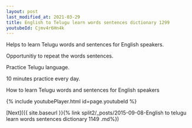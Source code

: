 ```yaml
---
layout: post
last_modified_at: 2021-03-29
title: English to Telugu learn words sentences dictionary 1299 
youtubeId: Cjmv4r6Hn4k
---
```

 
 
Helps to learn Telugu words and sentences for English speakers.

Opportunitiy to repeat the words sentences. 

Practice Telugu language. 
 
10 minutes practice every day. 
 
How to learn Telugu words and sentences for English speakers 
 
{% include youtubePlayer.html id=page.youtubeId %}
 
 
[Next]({{ site.baseurl }}{% link  split2/_posts/2015-09-08-English to telugu learn words sentences dictionary 1149 .md%})
 
